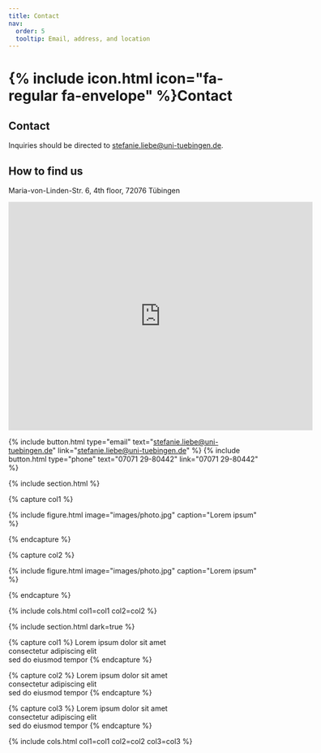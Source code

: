 ```yaml
---
title: Contact
nav:
  order: 5
  tooltip: Email, address, and location
---
```


# {% include icon.html icon="fa-regular fa-envelope" %}Contact

## Contact

Inquiries should be directed to [stefanie.liebe@uni-tuebingen.de](mailto:stefanie.liebe@uni-tuebingen.de).

## How to find us

Maria-von-Linden-Str. 6, 4th floor, 72076 Tübingen

<!-- Google Maps Embed -->
<iframe 
  src="https://www.google.com/maps/embed?pb=!1m18!1m12!1m3!1d2241.109204759983!2d9.06540731591981!3d48.52007837927437!2m3!1f0!2f0!3f0!3m2!1i1024!2i768!4f13.1!3m3!1m2!1s0x4799a3b4efde5a77%3A0xe9e18e0f1e7c8374!2sMaria-von-Linden-Str.%206%2C%2072076%20T%C3%BCbingen!5e0!3m2!1sen!2sde!4v1682767690561!5m2!1sen!2sde" 
  width="600" 
  height="450" 
  style="border:0;" 
  allowfullscreen="" 
  loading="lazy" 
  referrerpolicy="no-referrer-when-downgrade">
</iframe>


{%
  include button.html
  type="email"
  text="stefanie.liebe@uni-tuebingen.de"
  link="stefanie.liebe@uni-tuebingen.de"
%}
{%
  include button.html
  type="phone"
  text="07071 29-80442"
  link="07071 29-80442"
%}

{% include section.html %}

{% capture col1 %}

{%
  include figure.html
  image="images/photo.jpg"
  caption="Lorem ipsum"
%}

{% endcapture %}

{% capture col2 %}

{%
  include figure.html
  image="images/photo.jpg"
  caption="Lorem ipsum"
%}

{% endcapture %}

{% include cols.html col1=col1 col2=col2 %}

{% include section.html dark=true %}

{% capture col1 %}
Lorem ipsum dolor sit amet  
consectetur adipiscing elit  
sed do eiusmod tempor
{% endcapture %}

{% capture col2 %}
Lorem ipsum dolor sit amet  
consectetur adipiscing elit  
sed do eiusmod tempor
{% endcapture %}

{% capture col3 %}
Lorem ipsum dolor sit amet  
consectetur adipiscing elit  
sed do eiusmod tempor
{% endcapture %}

{% include cols.html col1=col1 col2=col2 col3=col3 %}
